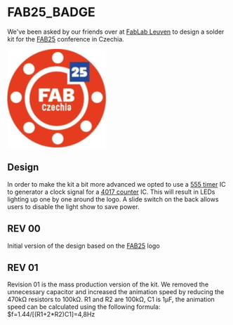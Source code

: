 # FAB25_BADGE
We've been asked by our friends over at [FabLab Leuven](https://fablab-leuven.be/) to design a solder kit for the [FAB25](https://fab25.fabevent.org/) conference in Czechia.

![FAB25 logo](media/fab25_logo.jpg)

## Design
In order to make the kit a bit more advanced we opted to use a [555 timer](https://www.ti.com/product/TLC555) IC to generator a clock signal for a [4017 counter](https://www.ti.com/product/CD4017B) IC. This will result in LEDs lighting up one by one around the logo. A slide switch on the back allows users to disable the light show to save power. 

## REV 00
Initial version of the design based on the [FAB25](https://fab25.fabevent.org/) logo

## REV 01
Revision 01 is the mass production version of the kit. We removed the unnecessary capacitor and increased the animation speed by reducing the 470kΩ resistors to 100kΩ. 
R1 and R2 are 100kΩ, C1 is 1µF, the animation speed can be calculated using the following formula: $f=1.44/[(R1+2*R2)C1]=4,8Hz
